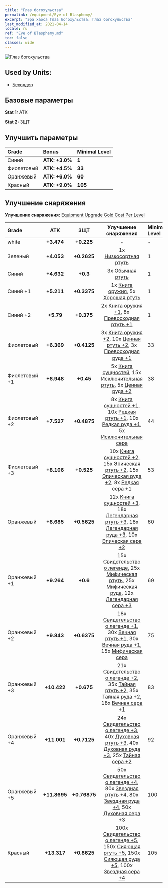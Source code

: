 ```yaml
---
title: "Глаз богохульства"
permalink: /equipment/Eye of Blasphemy/
excerpt: "Эра хаоса Глаз богохульства. Глаз богохульства"
last_modified_at: 2021-04-14
locale: ru
ref: "Eye of Blasphemy.md"
toc: false
classes: wide
---
```


  ![Глаз богохульства](/images/e/e_7031.png)

## Used by Units:

* [Бехолдер](/ru/units/Beholder/) 


## Базовые параметры
 **Stat 1:** АТК

 **Stat 2:** ЗЩТ

## Улучшить параметры

  |     Grade    |   Bonus | Minimal Level | 
  |:-------------|:--------|:--------------| 
  | Синий | **АТК: +3.0%** | **1** | 
  | Фиолетовый | **АТК: +4.5%** | **33** | 
  | Оранжевый | **АТК: +6.0%** | **60** | 
  | Красный | **АТК: +9.0%** | **105** | 


## Улучшение снаряжения
 **Улучшение снаряжения:** [Equipment Upgrade Gold Cost Per Level](/equipment/EquipmentUpgradeCostPerLevel/) 

  |          Grade      | АТК | ЗЩТ | Улучшение снаряжения | Minimal Level |
  |:--------------------|:---------:|:---------:|:----------------:|:--------------|
  | white | **+3.474** | **+0.225** | - | - |
  | Зеленый | **+4.053** | **+0.2625** | 1x [Низкосортная ртуть](/ru/Items/mat_2/) | 1 |
  | Синий | **+4.632** | **+0.3** | 3x [Обычная ртуть](/ru/Items/mat_8/) | 1 |
  | Синий +1 | **+5.211** | **+0.3375** | 1x [Книга оружия](/ru/Items/mat_18/), 5x [Хорошая ртуть](/ru/Items/mat_14/) | 1 |
  | Синий +2 | **+5.79** | **+0.375** | 2x [Книга оружия +1](/ru/Items/mat_25/), 8x [Превосходная ртуть +1](/ru/Items/mat_21/) | 1 |
  | Фиолетовый | **+6.369** | **+0.4125** | 3x [Книга оружия +2](/ru/Items/mat_32/), 10x [Ценная ртуть +2](/ru/Items/mat_28/), 3x [Превосходная руда +1](/ru/Items/mat_19/) | 33 |
  | Фиолетовый +1 | **+6.948** | **+0.45** | 5x [Книга сущностей](/ru/Items/mat_39/), 15x [Исключительная ртуть](/ru/Items/mat_35/), 5x [Ценная руда +2](/ru/Items/mat_26/) | 38 |
  | Фиолетовый +2 | **+7.527** | **+0.4875** | 8x [Книга сущностей +1](/ru/Items/mat_46/), 10x [Редкая ртуть +1](/ru/Items/mat_42/), 10x [Редкая руда +1](/ru/Items/mat_40/), 5x [Исключительная сера](/ru/Items/mat_36/) | 44 |
  | Фиолетовый +3 | **+8.106** | **+0.525** | 10x [Книга сущностей +2](/ru/Items/mat_53/), 15x [Эпическая ртуть +2](/ru/Items/mat_49/), 15x [Эпическая руда +2](/ru/Items/mat_47/), 8x [Редкая сера +1](/ru/Items/mat_43/) | 53 |
  | Оранжевый | **+8.685** | **+0.5625** | 12x [Книга сущностей +3](/ru/Items/mat_60/), 18x [Легендарная ртуть +3](/ru/Items/mat_56/), 18x [Легендарная руда +3](/ru/Items/mat_54/), 10x [Эпическая сера +2](/ru/Items/mat_50/) | 60 |
  | Оранжевый +1 | **+9.264** | **+0.6** | 15x [Свидетельство о легенде](/ru/Items/mat_67/), 25x [Мифическая ртуть](/ru/Items/mat_63/), 25x [Мифическая руда](/ru/Items/mat_61/), 12x [Легендарная сера +3](/ru/Items/mat_57/) | 69 |
  | Оранжевый +2 | **+9.843** | **+0.6375** | 18x [Свидетельство о легенде +1](/ru/Items/mat_74/), 30x [Вечная ртуть +1](/ru/Items/mat_70/), 30x [Вечная руда +1](/ru/Items/mat_68/), 15x [Мифическая сера](/ru/Items/mat_64/) | 75 |
  | Оранжевый +3 | **+10.422** | **+0.675** | 21x [Свидетельство о легенде +2](/ru/Items/mat_81/), 35x [Тайная ртуть +2](/ru/Items/mat_77/), 35x [Тайная руда +2](/ru/Items/mat_75/), 18x [Вечная сера +1](/ru/Items/mat_71/) | 83 |
  | Оранжевый +4 | **+11.001** | **+0.7125** | 24x [Свидетельство о легенде +3](/ru/Items/mat_88/), 40x [Духовная ртуть +3](/ru/Items/mat_84/), 40x [Духовная руда +3](/ru/Items/mat_82/), 25x [Тайная сера +2](/ru/Items/mat_78/) | 92 |
  | Оранжевый +5 | **+11.8695** | **+0.76875** | 50x [Свидетельство о легенде +4](/ru/Items/mat_95/), 80x [Звездная ртуть +4](/ru/Items/mat_91/), 80x [Звездная руда +4](/ru/Items/mat_89/), 50x [Духовная сера +3](/ru/Items/mat_85/) | 100 |
  | Красный | **+13.317** | **+0.8625** | 100x [Свидетельство о легенде +5](/ru/Items/mat_102/), 150x [Сияющая ртуть +5](/ru/Items/mat_98/), 150x [Сияющая руда +5](/ru/Items/mat_96/), 100x [Звездная сера +4](/ru/Items/mat_92/) | 105 |

